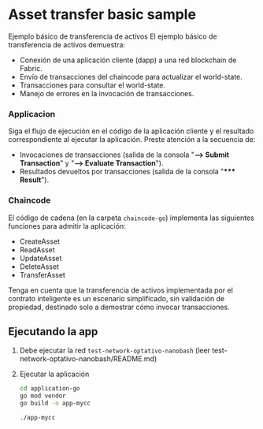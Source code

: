 # Asset transfer basic sample

Ejemplo básico de transferencia de activos
El ejemplo básico de transferencia de activos demuestra:

- Conexión de una aplicación cliente (dapp) a una red blockchain de Fabric.
- Envío de transacciones del chaincode para actualizar el world-state.
- Transacciones para consultar el world-state.
- Manejo de errores en la invocación de transacciones.


### Applicacion

Siga el flujo de ejecución en el código de la aplicación cliente y el resultado correspondiente al ejecutar la aplicación. Preste atención a la secuencia de:

- Invocaciones de transacciones (salida de la consola  "**--> Submit Transaction**" y "**--> Evaluate Transaction**").
- Resultados devueltos por transacciones (salida de la consola  "**\*\*\* Result**").

### Chaincode

El código de cadena (en la carpeta `chaincode-go`) implementa las siguientes funciones para admitir la aplicación:

- CreateAsset
- ReadAsset
- UpdateAsset
- DeleteAsset
- TransferAsset

Tenga en cuenta que la transferencia de activos implementada por el contrato inteligente es un escenario simplificado, sin validación de propiedad, destinado solo a demostrar cómo invocar transacciones.

## Ejecutando la app

1. Debe ejecutar la red `test-network-optativo-nanobash` (leer test-network-optativo-nanobash/README.md)

2. Ejecutar la aplicación
   ```bash
   cd application-go
   go mod vendor
   go build -o app-mycc

   ./app-mycc
   ```
